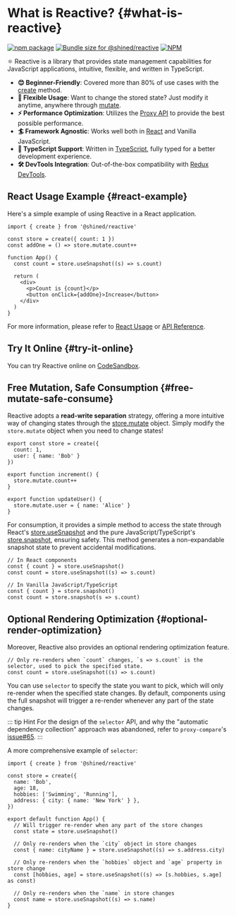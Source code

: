 # What is Reactive? \{#what-is-reactive}

<a href="https://npmjs.com/package/@shined/reactive"><img src="https://img.shields.io/npm/v/@shined/reactive.svg" alt="npm package"></a>
<a href="https://pkg-size.dev/@shined/reactive"><img src="https://pkg-size.dev/badge/bundle/25441" title="Bundle size for @shined/reactive"></a>
<a href="https://github.com/sheinsight/reactive/blob/main/LICENSE"><img alt="NPM" src="https://img.shields.io/npm/l/%40shined%2Freactive"></a>

⚛️ Reactive is a library that provides state management capabilities for JavaScript applications, intuitive, flexible, and written in TypeScript.

- **😊 Beginner-Friendly**: Covered more than 80% of use cases with the [create](/reference/basic/create) method.
- **🧩 Flexible Usage**: Want to change the stored state? Just modify it anytime, anywhere through [mutate](/reference/basic/create#store-mutate).
- **⚡️ Performance Optimization**: Utilizes the [Proxy API](https://developer.mozilla.org/en-US/docs/Web/JavaScript/Reference/Global_Objects/Proxy) to provide the best possible performance.
- **🏄 Framework Agnostic**: Works well both in [React](https://react.dev/) and Vanilla JavaScript.
- **🦄 TypeScript Support**: Written in [TypeScript](https://www.typescriptlang.org/), fully typed for a better development experience.
- **🛠️ DevTools Integration**: Out-of-the-box compatibility with [Redux DevTools](https://github.com/reduxjs/redux-devtools#redux-devtools).

## React Usage Example \{#react-example}

Here's a simple example of using Reactive in a React application.

```tsx
import { create } from '@shined/reactive'

const store = create({ count: 1 })
const addOne = () => store.mutate.count++

function App() {
  const count = store.useSnapshot((s) => s.count)

  return (
    <div>
      <p>Count is {count}</p>
      <button onClick={addOne}>Increase</button>
    </div>
  )
}
```

For more information, please refer to [React Usage](/usage/react) or [API Reference](/reference/basic/create).

## Try It Online \{#try-it-online}

You can try Reactive online on [CodeSandbox](https://githubbox.com/sheinsight/reactive/tree/main/examples/basic).

## Free Mutation, Safe Consumption \{#free-mutate-safe-consume}

Reactive adopts a **read-write separation** strategy, offering a more intuitive way of changing states through the [store.mutate](/reference/basic/create#store-mutate) object. Simply modify the `store.mutate` object when you need to change states!

```tsx
export const store = create({
  count: 1,
  user: { name: 'Bob' }
})

export function increment() {
  store.mutate.count++
}

export function updateUser() {
  store.mutate.user = { name: 'Alice' }
}
```

For consumption, it provides a simple method to access the state through React's [store.useSnapshot](/reference/basic/create#store-use-snapshot) and the pure JavaScript/TypeScript's [store.snapshot](/reference/basic/create#store-snapshot), ensuring safety. This method generates a non-expandable snapshot state to prevent accidental modifications.

```tsx
// In React components
const { count } = store.useSnapshot()
const count = store.useSnapshot((s) => s.count)

// In Vanilla JavaScript/TypeScript
const { count } = store.snapshot()
const count = store.snapshot(s => s.count)
```

## Optional Rendering Optimization \{#optional-render-optimization}

Moreover, Reactive also provides an optional rendering optimization feature.

```tsx
// Only re-renders when `count` changes, `s => s.count` is the selector, used to pick the specified state.
const count = store.useSnapshot((s) => s.count)
```

You can use `selector` to specify the state you want to pick, which will only re-render when the specified state changes. By default, components using the full snapshot will trigger a re-render whenever any part of the state changes.

::: tip Hint
For the design of the `selector` API, and why the "automatic dependency collection" approach was abandoned, refer to `proxy-compare`'s [issue#65](https://github.com/dai-shi/proxy-compare/issues/65).
:::

A more comprehensive example of `selector`:

```tsx
import { create } from '@shined/reactive'

const store = create({
  name: 'Bob',
  age: 18,
  hobbies: ['Swimming', 'Running'],
  address: { city: { name: 'New York' } },
})

export default function App() {
  // Will trigger re-render when any part of the store changes
  const state = store.useSnapshot()

  // Only re-renders when the `city` object in store changes
  const { name: cityName } = store.useSnapshot((s) => s.address.city)

  // Only re-renders when the `hobbies` object and `age` property in store change
  const [hobbies, age] = store.useSnapshot((s) => [s.hobbies, s.age] as const)

  // Only re-renders when the `name` in store changes
  const name = store.useSnapshot((s) => s.name)
}
```
